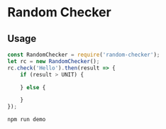 # Random Checker
## Usage
```js
const RandomChecker = require('random-checker');
let rc = new RandomChecker();
rc.check('Hello').then(result => {
    if (result > UNIT) {

    } else {

    }
});
```

```bash
npm run demo
```
